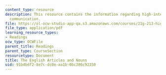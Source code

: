 ```yaml
---
content_type: resource
description: This resource contains the information regarding high-intermediate academic
  communication.
file: https://ol-ocw-studio-app-qa.s3.amazonaws.com/courses/21g-213-high-intermediate-academic-communication-spring-2004/91b4bdf28e7cdc0eaa1b0bc386c92350_MIT21G_213S04_articles.pdf
file_type: application/pdf
learning_resource_types:
- Readings
ocw_type: OCWFile
parent_title: Readings
parent_type: CourseSection
resourcetype: Document
title: The English Articles and Nouns
uid: 91b4bdf2-8e7c-dc0e-aa1b-0bc386c92350
---
```

